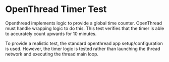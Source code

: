 # OpenThread Timer Test

Openthread implements logic to provide a global time counter. OpenThread must handle wrapping logic to do this. This test verifies that the timer is able to accurately count upwards for 10 minutes.

To provide a realistic test, the standard openthread app setup/configuration is used. However, the timer logic is tested rather than launching the thread network and executing the thread main loop.
